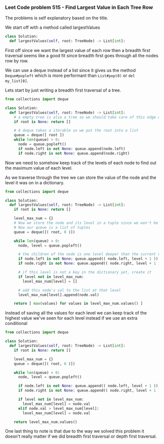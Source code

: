 ### Leet Code problem 515 - Find Largest Value in Each Tree Row

The problems is self explanatory based on the title.  

We start off with a method called largestValues

```python
class Solution:
  def largestValues(self, root: TreeNode) -> List[int]:
```

First off since we want the largest value of each row then a breadth first 
traversal seems like a good fit since breadth first goes through all the nodes 
row by row.  

We can use a deque instead of a list since it gives us the method 
`Deque#popleft` which is more performant than `List#pop(0)` or 
`del my_list[0]`.  

Lets start by just writing a breadth first traversal of a tree.

```python
from collections import deque

class Solution:
  def largestValues(self, root: TreeNode) -> List[int]:
    # a empty tree is also a tree so we should take care of this edge case
    if root is None: return []

    # A deque takes a iterable so we put the root into a list
    queue = deque([ root ])
    while len(queue) > 0:
      node = queue.popleft()
      if node.left is not None: queue.append(node.left)
      if node.right is not None: queue.append(node.right)
```

Now we need to somehow keep track of the levels of each node to find out the 
maximum value of each level.

As we traverse through the tree we can store the value of the node and the 
level it was on in a dictionary.  

```python
from collections import deque

class Solution:
  def largestValues(self, root: TreeNode) -> List[int]:
    if root is None: return []

    level_max_num = {}
    # Now we store the node and its level in a tuple since we won't be modifying it
    # Now our queue is a list of tuples
    queue = deque([( root, 0 )])

    while len(queue) > 0:
      node, level = queue.popleft()

      # the children of the node is one level deeper than the current node
      if node.left is not None: queue.append(( node.left, level + 1 ))
      if node.right is not None: queue.append(( node.right, level + 1 ))

      # if this level is not a key in the dictionary yet, create it
      if level not in level_max_num: 
        level_max_num[level] = []

      # add this node's val to the list at that level
      level_max_num[level].append(node.val)

    return [ max(values) for values in level_max_num.values() ]
```

Instead of saving all the values for each level we can keep track of the 
highest value we've seen for each level instead if we use an extra conditional

```python
from collections import deque

class Solution:
  def largestValues(self, root: TreeNode) -> List[int]:
    if root is None: return []

    level_max_num = {}
    queue = deque([( root, 0 )])

    while len(queue) > 0:
      node, level = queue.popleft()

      if node.left is not None: queue.append(( node.left, level + 1 ))
      if node.right is not None: queue.append(( node.right, level + 1 ))

      if level not in level_max_num: 
        level_max_num[level] = node.val
      elif node.val > level_max_num[level]:
        level_max_num[level] = node.val

    return level_max_num.values()
```

One last thing to note is that due to the way we 
solved this problem it doesn't really matter if we did breadth first traversal 
or depth first traversal.

